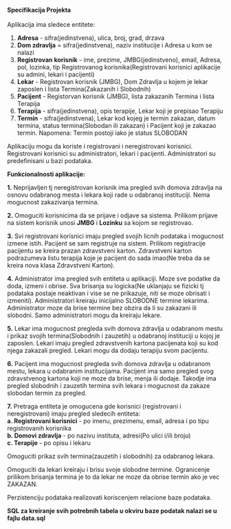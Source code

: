 <b>Specifikacija Projekta</b><br><br>
Aplikacija ima sledece entitete:
1. <b>Adresa</b> - sifra(jedinstvena), ulica, broj, grad, drzava
2. <b>Dom zdravlja</b> = sifra(jedinstvena), naziv institucije i Adresa u kom se nalazi
3. <b>Registrovan korisnik</b> - ime, prezime, JMBG(jedinstveno), email, Adresa, pol, lozinka, tip Registrovanog korisnika(Registrovani korisnici aplikacije su admini, lekari i pacijenti)
4. <b>Lekar</b> - Registrovan korisnik (JMBG), Dom Zdravlja u kojem je lekar zaposlen i lista Termina(Zakazanih i Slobodnih)
5. <b>Pacijent</b> - Registorvan korisnik (JMBG), lista zakazanih Termina i lista Terapija
6. <b>Terapija</b> - sifra(jedinstvena), opis terapije, Lekar koji je prepisao Terapiju
7. <b>Termin</b> - sifra(jedinstvena), Lekar kod kojeg je termin zakazan, datum termina, status termina(Slobodan ili zakazan) i Pacijent koji je zakazao termin.
Napomena: Termin postoji iako je status SLOBODAN

Aplikaciju mogu da koriste i registrovani i neregistrovani korisnici. Registrovani korisnici su administratori, lekari i pacijenti.
Administratori su predefinisani u bazi podataka.

<b>Funkcionalnosti aplikacije:</b>

<b>1.</b> Neprijavljen tj neregistrovan korisnik ima pregled svih domova zdravlja na osnovu odabranog mesta i lekara koji rade u odabranoj instituciji. Nema mogucnost zakazivanja termina.

<b>2.</b> Omoguciti korisnicima da se prijave i odjave sa sistema. Prilikom prijave na sistem korisnik unosi <b>JMBG</b> i <b>Lozinku</b> sa kojom se registrovao.

<b>3.</b> Svi registrovani korisnici imaju pregled svojih licnih podataka i mogucnost izmene istih. Pacijent se sam registruje na sistem. Prilikom registracije pacijentu se kreira prazan zdravstveni karton. Zdravstveni karton podrazumeva listu terapija koje je pacijent do sada imao(Ne treba da se kreira nova klasa Zdravstveni Karton).

<b>4.</b> Administrator ima pregled svih entiteta u aplikaciji. Moze sve podatke da doda, izmeni i obrise. Sva brisanja su logicka(Ne uklanjaju se fizicki tj podataka postaje neaktivan i vise se ne prikazuje, niti se moze obrisati i izmeniti). Administratori kreiraju inicijalno SLOBODNE termine lekarima. Administrator moze da brise termine bez obzira da li su zakazani ili slobodni. Samo administratori mogu da kreiraju lekare.

<b>5.</b> Lekar ima mogucnost pregleda svih domova zdravlja u odabranom mestu i prikaz svojih termina(Slobodnih i zauzetih) u odabranoj instituciji u kojoj je zaposlen. Lekari imaju pregled zdravstvenih kartona pacijenata koji su kod njega zakazali pregled. Lekari mogu da dodaju terapiju svom pacijentu.
  
<b>6.</b> Pacijent ima mogucnost pregleda svih domova zdravlja u odabranom mestu, lekara u odabranim institucijama. Pacijent ima samo pregled svog zdravstvenog kartona koji ne moze da
brise, menja ili dodaje. Takodje ima pregled slobodnih i zauzetih termina svih lekara i mogucnost da zakaze slobodan termin za pregled.

<b>7.</b> Pretraga entiteta je omogucena gde korisnici (registrovani i neregistrovani) imaju pregled sledecih entiteta:<br>
   <b>a. Registrovani korisnici</b> - po imenu, prezimenu, email, adresa i po tipu registrovanih korisnika<br>
   <b>b. Domovi zdravlja</b> - po nazivu instituta, adresi(Po ulici i/ili broju)<br>
   <b>c. Terapije</b> - po opisu i lekaru<br>
   
Omoguciti prikaz svih termina(zauzetih i slobodnih) za odabranog lekara.

Omoguciti da lekari kreiraju i brisu svoje slobodne termine. Ogranicenje prilikom brisanja termina je to da lekar ne moze da obrise termin ako je vec ZAKAZAN.

Perzistenciju podataka realizovati koriscenjem relacione baze podataka.

<b>SQL za kreiranje svih potrebnih tabela u okviru baze podatak nalazi se u fajlu data.sql</b>
